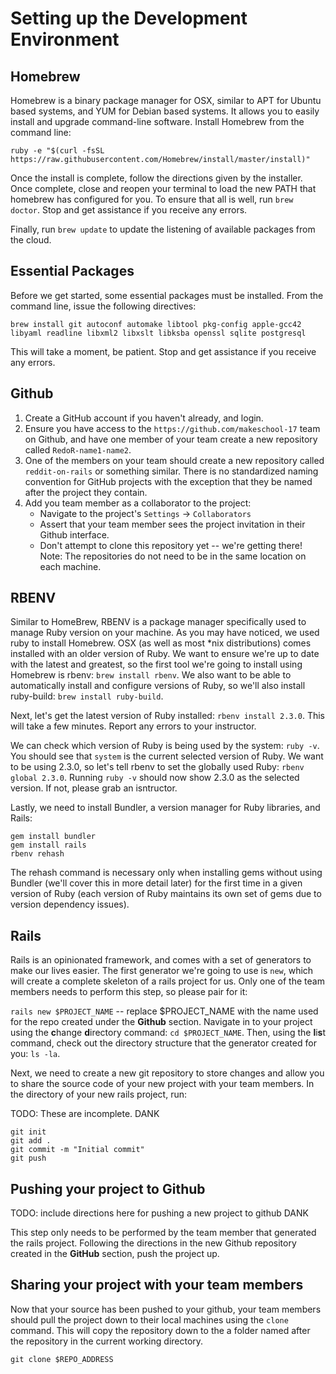 # Setting up the Development Environment

## Homebrew
Homebrew is a binary package manager for OSX, similar to APT for Ubuntu based systems, and YUM for Debian based systems.  It allows you to easily install and upgrade command-line software.  Install Homebrew from the command line:

`ruby -e "$(curl -fsSL https://raw.githubusercontent.com/Homebrew/install/master/install)"`

Once the install is complete, follow the directions given by the installer.  Once complete, close and reopen your terminal to load the new PATH that homebrew has configured for you.  To ensure that all is well, run `brew doctor`.  Stop and get assistance if you receive any errors.

Finally, run `brew update` to update the listening of available packages from the cloud.

## Essential Packages
Before we get started, some essential packages must be installed.  From the command line, issue the following directives:

`brew install git autoconf automake libtool pkg-config apple-gcc42 libyaml readline libxml2 libxslt libksba openssl sqlite postgresql`

This will take a moment, be patient.  Stop and get assistance if you receive any errors.

## Github

1. Create a GitHub account if you haven't already, and login. 
2. Ensure you have access to the `https://github.com/makeschool-17` team on Github, and have one member of your team create a new repository called `RedoR-name1-name2`.
2. One of the members on your team should create a new repository called `reddit-on-rails` or something similar.  There is no standardized naming convention for GitHub projects with the exception that they be named after the project they contain.
3. Add you team member as a collaborator to the project:
	* Navigate to the project's `Settings` -> `Collaborators`
	* Assert that your team member sees the project invitation in their Github interface.
	* Don't attempt to clone this repository yet -- we're getting there!
Note: The repositories do not need to be in the same location on each machine.

## RBENV
Similar to HomeBrew, RBENV is a package manager specifically used to manage Ruby version on your machine.  As you may have noticed, we used ruby to install Homebrew.  OSX (as well as most *nix distributions) comes installed with an older version of Ruby.  We want to ensure we're up to date with the latest and greatest, so the first tool we're going to install using Homebrew is rbenv: `brew install rbenv`.  We also want to be able to automatically install and configure versions of Ruby, so we'll also install ruby-build: `brew install ruby-build`.  

Next, let's get the latest version of Ruby installed: `rbenv install 2.3.0`.  This will take a few minutes.  Report any errors to your instructor.

We can check which version of Ruby is being used by the system: `ruby -v`.  You should see that `system` is the current selected version of Ruby.  We want to be using 2.3.0, so let's tell rbenv to set the globally used Ruby: `rbenv global 2.3.0`.  Running `ruby -v` should now show 2.3.0 as the selected version.  If not, please grab an isntructor.

Lastly, we need to install Bundler, a version manager for Ruby libraries, and Rails:

```
gem install bundler
gem install rails
rbenv rehash
```
The rehash command is necessary only when installing gems without using Bundler (we'll cover this in more detail later) for the first time in a given version of Ruby (each version of Ruby maintains its own set of gems due to version dependency issues).  

## Rails
Rails is an opinionated framework, and comes with a set of generators to make our lives easier.  The first generator we're going to use is `new`, which will create a complete skeleton of a rails project for us.  Only one of the team members needs to perform this step, so please pair for it:

`rails new $PROJECT_NAME` -- replace $PROJECT_NAME with the name used for the repo created under the **Github** section.  Navigate in to your project using the **c**hange **d**irectory command: `cd $PROJECT_NAME`.  Then, using the **l**i**s**t command, check out the directory structure that the generator created for you: `ls -la`.

Next, we need to create a new git repository to store changes and allow you to share the source code of your new project with your team members.  In the directory of your new rails project, run:

TODO: These are incomplete. DANK

```
git init
git add .
git commit -m "Initial commit"
git push
```

## Pushing your project to Github

TODO: include directions here for pushing a new project to github DANK

This step only needs to be performed by the team member that generated the rails project.  Following the directions in the new Github repository created in the **GitHub** section, push the project up.


## Sharing your project with your team members
Now that your source has been pushed to your github, your team members should pull the project down to their local machines using the `clone` command.  This will copy the repository down to the a folder named after the repository in the current working directory.

`git clone $REPO_ADDRESS`

